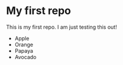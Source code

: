 # My first repo

This is my first repo. I am just testing this out!

- Apple
- Orange 
- Papaya
- Avocado